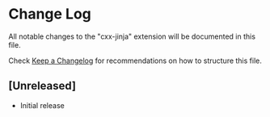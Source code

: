 # Change Log
All notable changes to the "cxx-jinja" extension will be documented in this file.

Check [Keep a Changelog](http://keepachangelog.com/) for recommendations on how to structure this file.

## [Unreleased]
- Initial release